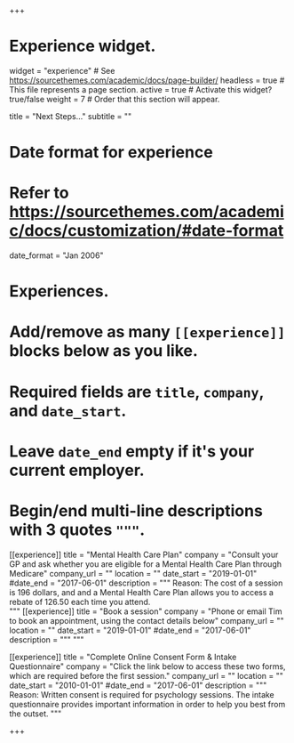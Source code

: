 +++
# Experience widget.
widget = "experience"  # See https://sourcethemes.com/academic/docs/page-builder/
headless = true  # This file represents a page section.
active = true  # Activate this widget? true/false
weight = 7 # Order that this section will appear.

title = "Next Steps..."
subtitle = ""

# Date format for experience
#   Refer to https://sourcethemes.com/academic/docs/customization/#date-format
date_format = "Jan 2006"

# Experiences.
#   Add/remove as many `[[experience]]` blocks below as you like.
#   Required fields are `title`, `company`, and `date_start`.
#   Leave `date_end` empty if it's your current employer.
#   Begin/end multi-line descriptions with 3 quotes `"""`.
[[experience]]
  title = "Mental Health Care Plan"
  company = "Consult your GP and ask whether you are eligible for a Mental Health Care Plan through Medicare"
  company_url = ""
  location = ""
  date_start = "2019-01-01"
  #date_end = "2017-06-01"
  description = """
  Reason: The cost of a session is 196 dollars, and and a Mental Health Care Plan allows you to access a rebate of 126.50 each time you attend.  
  """
[[experience]]
  title = "Book a session"
  company = "Phone or email Tim to book an appointment, using the contact details below"
  company_url = ""
  location = ""
  date_start = "2019-01-01"
  #date_end = "2017-06-01"
  description = """
   """

[[experience]]
  title = "Complete Online Consent Form & Intake Questionnaire"
  company = "Click the link below to access these two forms, which are required before the first session."
  company_url = ""
  location = ""
  date_start = "2010-01-01"
  #date_end = "2017-06-01"
  description = """
  Reason: Written consent is required for psychology sessions. The intake questionnaire provides important information in order to help you best from the outset.
   """
   
+++
